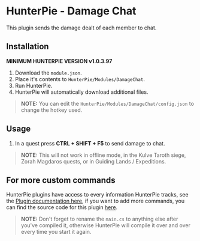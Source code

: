 # HunterPie - Damage Chat

This plugin sends the damage dealt of each member to chat.

## Installation

**MINIMUM HUNTERPIE VERSION v1.0.3.97**

1. Download the `module.json`.
2. Place it's contents to `HunterPie/Modules/DamageChat`.
3. Run HunterPie.
4. HunterPie will automatically download additional files. 
> **NOTE:** You can edit the `HunterPie/Modules/DamageChat/config.json` to change the hotkey used.

## Usage

1. In a quest press **CTRL + SHIFT + F5** to send damage to chat.
> **NOTE:** This will not work in offline mode, in the Kulve Taroth siege, Zorah Magdaros quests, or in Guiding Lands / Expeditions.

## For more custom commands

HunterPie plugins have access to every information HunterPie tracks, see the [Plugin documentation here](https://docs.hunterpie.me/?p=Plugins/plugins.md), if you want to add more commands, you can find the source code for this plugin [here](https://github.com/ricochhet/HunterPie.Plugins/blob/master/DamageChat/main.cs).

> **NOTE:** Don't forget to rename the `main.cs` to anything else after you've compiled it, otherwise HunterPie will compile it over and over every time you start it again.